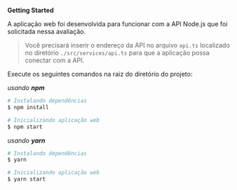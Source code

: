 **Getting Started**

A aplicação web foi desenvolvida para funcionar com a API Node.js que foi solicitada nessa avaliação.

> Você precisará inserir o endereço da API no arquivo ```api.ts``` localizado no diretório `./src/services/api.ts` para que a aplicação possa conectar com a API.

Execute os seguintes comandos na raiz do diretório do projeto:

_usando **npm**_

```bash
# Instalando dependências
$ npm install

# Inicializando aplicação web
$ npm start
```

_usando **yarn**_

```bash
# Instalando dependências
$ yarn

# Inicializando aplicação web
$ yarn start
```
